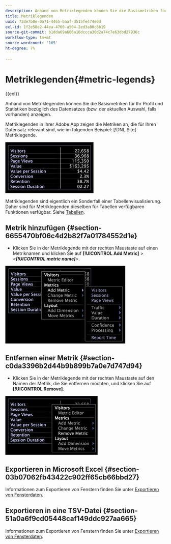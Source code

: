 ```yaml
---
description: Anhand von Metriklegenden können Sie die Basismetriken für Ihr Profil und Statistiken bezüglich des Datensatzes (bzw. der aktuellen Auswahl, falls vorhanden) anzeigen.
title: Metriklegenden
uuid: 72de7b0e-0a71-4465-baaf-d515fe474e0d
exl-id: 1f2e58e2-44ea-4760-a504-2ed3a80c8b19
source-git-commit: b1dda69a606a16dccca30d2a74c7e63dbd27936c
workflow-type: tm+mt
source-wordcount: '165'
ht-degree: 7%

---
```


# Metriklegenden{#metric-legends}

{{eol}}

Anhand von Metriklegenden können Sie die Basismetriken für Ihr Profil und Statistiken bezüglich des Datensatzes (bzw. der aktuellen Auswahl, falls vorhanden) anzeigen.

Metriklegenden in Ihrer Adobe App zeigen die Metriken an, die für Ihren Datensatz relevant sind, wie im folgenden Beispiel: [!DNL Site] Metriklegende.

![](assets/lgd_MetricLegend.png)

Metriklegenden sind eigentlich ein Sonderfall einer Tabellenvisualisierung. Daher sind für Metriklegenden dieselben für Tabellen verfügbaren Funktionen verfügbar. Siehe [Tabellen](../../../../home/c-get-started/c-analysis-vis/c-tables/c-tables.md#concept-c632cb8ad9724f90ac5c294d52ae667f).

## Metrik hinzufügen {#section-6655470bf06c4d2b82f7a01784552d1e}

* Klicken Sie in der Metriklegende mit der rechten Maustaste auf einen Metriknamen und klicken Sie auf **[!UICONTROL Add Metric]** > *&lt;**[!UICONTROL metric name]**>*.

![](assets/lgd_MetricLegend_addMetric.png)

## Entfernen einer Metrik {#section-c0da3396b2d44b9b899b7a0e7d747d94}

* Klicken Sie in der Metriklegende mit der rechten Maustaste auf den Namen der Metrik, die Sie entfernen möchten, und klicken Sie auf **[!UICONTROL Remove]**.

![](assets/lgd_MetricLegend_removeMetric.png)

## Exportieren in Microsoft Excel {#section-03b07062fb43422c902ff65cb66bbd27}

Informationen zum Exportieren von Fenstern finden Sie unter [Exportieren von Fensterdaten](../../../../home/c-get-started/c-wk-win-wksp/c-exp-win-data.md#concept-8df61d64ed434cc5a499023c44197349).

## Exportieren in eine TSV-Datei {#section-51a0a6f9cd05448caf149ddc927aa665}

Informationen zum Exportieren von Fenstern finden Sie unter [Exportieren von Fensterdaten](../../../../home/c-get-started/c-wk-win-wksp/c-exp-win-data.md#concept-8df61d64ed434cc5a499023c44197349).
